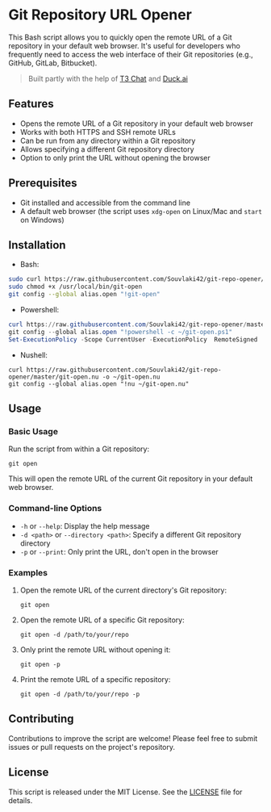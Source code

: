 # Git Repository URL Opener

This Bash script allows you to quickly open the remote URL of a Git repository in your default web browser. It's useful for developers who frequently need to access the web interface of their Git repositories (e.g., GitHub, GitLab, Bitbucket).

> Built partly with the help of [T3 Chat](https://t3.chat) and [Duck.ai](https://duck.ai)

## Features

- Opens the remote URL of a Git repository in your default web browser
- Works with both HTTPS and SSH remote URLs
- Can be run from any directory within a Git repository
- Allows specifying a different Git repository directory
- Option to only print the URL without opening the browser

## Prerequisites

- Git installed and accessible from the command line
- A default web browser (the script uses `xdg-open` on Linux/Mac and `start` on Windows)

## Installation

- Bash:

```bash
sudo curl https://raw.githubusercontent.com/Souvlaki42/git-repo-opener/master/git-open.sh -o /usr/local/bin/git-open
sudo chmod +x /usr/local/bin/git-open
git config --global alias.open "!git-open"
```

- Powershell:

```powershell
curl https://raw.githubusercontent.com/Souvlaki42/git-repo-opener/master/git-open.ps1 -o $HOME/git-open.ps1
git config --global alias.open "!powershell -c ~/git-open.ps1"
Set-ExecutionPolicy -Scope CurrentUser -ExecutionPolicy  RemoteSigned
```

- Nushell:

```nushell
curl https://raw.githubusercontent.com/Souvlaki42/git-repo-opener/master/git-open.nu -o ~/git-open.nu
git config --global alias.open "!nu ~/git-open.nu"
```

## Usage

### Basic Usage

Run the script from within a Git repository:

```
git open
```

This will open the remote URL of the current Git repository in your default web browser.

### Command-line Options

- `-h` or `--help`: Display the help message
- `-d <path>` or `--directory <path>`: Specify a different Git repository directory
- `-p` or `--print`: Only print the URL, don't open in the browser

### Examples

1. Open the remote URL of the current directory's Git repository:

   ```
   git open
   ```

2. Open the remote URL of a specific Git repository:

   ```
   git open -d /path/to/your/repo
   ```

3. Only print the remote URL without opening it:

   ```
   git open -p
   ```

4. Print the remote URL of a specific repository:
   ```
   git open -d /path/to/your/repo -p
   ```

## Contributing

Contributions to improve the script are welcome! Please feel free to submit issues or pull requests on the project's repository.

## License

This script is released under the MIT License. See the [LICENSE](LICENSE) file for details.


